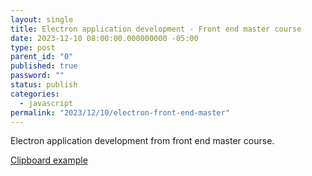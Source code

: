 ```yaml
---
layout: single
title: Electron application development - Front end master course
date: 2023-12-10 08:00:00.000000000 -05:00
type: post
parent_id: "0"
published: true
password: ""
status: publish
categories:
  - javascript
permalink: "2023/12/10/electron-front-end-master"
---
```


Electron application development from front end master course.

[Clipboard example](https://github.com/stevekinney/clipmaster-v3)

